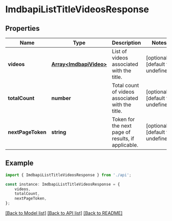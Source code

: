 # ImdbapiListTitleVideosResponse


## Properties

Name | Type | Description | Notes
------------ | ------------- | ------------- | -------------
**videos** | [**Array&lt;ImdbapiVideo&gt;**](ImdbapiVideo.md) | List of videos associated with the title. | [optional] [default to undefined]
**totalCount** | **number** | Total count of videos associated with the title. | [optional] [default to undefined]
**nextPageToken** | **string** | Token for the next page of results, if applicable. | [optional] [default to undefined]

## Example

```typescript
import { ImdbapiListTitleVideosResponse } from './api';

const instance: ImdbapiListTitleVideosResponse = {
    videos,
    totalCount,
    nextPageToken,
};
```

[[Back to Model list]](../README.md#documentation-for-models) [[Back to API list]](../README.md#documentation-for-api-endpoints) [[Back to README]](../README.md)
